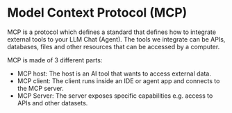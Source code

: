 # Model Context Protocol (MCP) 

MCP is a protocol which defines a standard that defines how to integrate external tools to your LLM Chat (Agent).
The tools we integrate can be APIs, databases, files and other resources that can be accessed by a computer.

MCP is made of 3 different parts:
- MCP host: The host is an AI tool that wants to access external data.
- MCP client: The client runs inside an IDE or agent app and connects to the MCP server.
- MCP Server: The server exposes specific capabilities e.g. access to APIs and other datasets. 
